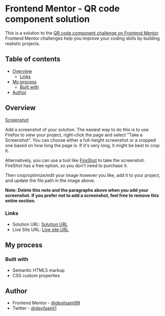 # Frontend Mentor - QR code component solution

This is a solution to the [QR code component challenge on Frontend Mentor](https://www.frontendmentor.io/challenges/qr-code-component-iux_sIO_H). Frontend Mentor challenges help you improve your coding skills by building realistic projects. 

## Table of contents

- [Overview](#overview)
  - [Links](#links)
- [My process](#my-process)
  - [Built with](#built-with)
- [Author](#author)

## Overview

[Screenshot](https://github.com/devilsaint99/qrcode/blob/main/screenshot.PNG)

Add a screenshot of your solution. The easiest way to do this is to use Firefox to view your project, right-click the page and select "Take a Screenshot". You can choose either a full-height screenshot or a cropped one based on how long the page is. If it's very long, it might be best to crop it.

Alternatively, you can use a tool like [FireShot](https://getfireshot.com/) to take the screenshot. FireShot has a free option, so you don't need to purchase it. 

Then crop/optimize/edit your image however you like, add it to your project, and update the file path in the image above.

**Note: Delete this note and the paragraphs above when you add your screenshot. If you prefer not to add a screenshot, feel free to remove this entire section.**

### Links

- Solution URL: [Solution URL](https://github.com/devilsaint99/qrcode)
- Live Site URL: [Live site URL](https://startling-chimera-0e0de3.netlify.app/)

## My process

### Built with

- Semantic HTML5 markup
- CSS custom properties





## Author
- Frontend Mentor - [@devilsaint99](https://www.frontendmentor.io/profile/devilsaint99)
- Twitter - [@devilsaint1](https://twitter.com/devilsaint1)
